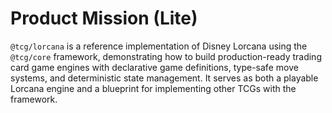 # Product Mission (Lite)

`@tcg/lorcana` is a reference implementation of Disney Lorcana using the `@tcg/core` framework, demonstrating how to build production-ready trading card game engines with declarative game definitions, type-safe move systems, and deterministic state management. It serves as both a playable Lorcana engine and a blueprint for implementing other TCGs with the framework.

